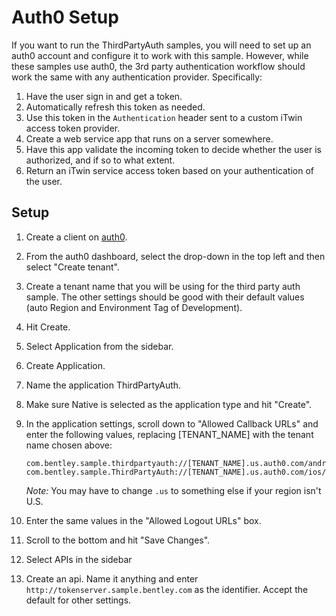 # Auth0 Setup
If you want to run the ThirdPartyAuth samples, you will need to set up an auth0 account and configure it to work with this sample. However, while these samples use auth0, the 3rd party authentication workflow should work the same with any authentication provider. Specifically:

1. Have the user sign in and get a token.
1. Automatically refresh this token as needed.
1. Use this token in the `Authentication` header sent to a custom iTwin access token provider.
1. Create a web service app that runs on a server somewhere.
1. Have this app validate the incoming token to decide whether the user is authorized, and if so to what extent.
1. Return an iTwin service access token based on your authentication of the user.

## Setup
1. Create a client on [auth0](https://auth0.com/).
1. From the auth0 dashboard, select the drop-down in the top left and then select "Create tenant".
1. Create a tenant name that you will be using for the third party auth sample. The other settings should be good with their default values (auto Region and Environment Tag of Development).
1. Hit Create.
1. Select Application from the sidebar.
1. Create Application.
1. Name the application ThirdPartyAuth.
1. Make sure Native is selected as the application type and hit "Create".
1. In the application settings, scroll down to "Allowed Callback URLs" and enter the following values, replacing [TENANT_NAME] with the tenant name chosen above:
    ```
    com.bentley.sample.thirdpartyauth://[TENANT_NAME].us.auth0.com/android/com.bentley.sample.ThirdPartyAuth/callback
    com.bentley.sample.ThirdPartyAuth://[TENANT_NAME].us.auth0.com/ios/com.bentley.sample.ThirdPartyAuth/callback
    ```

    _Note:_ You may have to change `.us` to something else if your region isn't U.S.
1. Enter the same values in the "Allowed Logout URLs" box.
1. Scroll to the bottom and hit "Save Changes".
1. Select APIs in the sidebar
1. Create an api. Name it anything and enter `http://tokenserver.sample.bentley.com` as the identifier. Accept the default for other settings.
